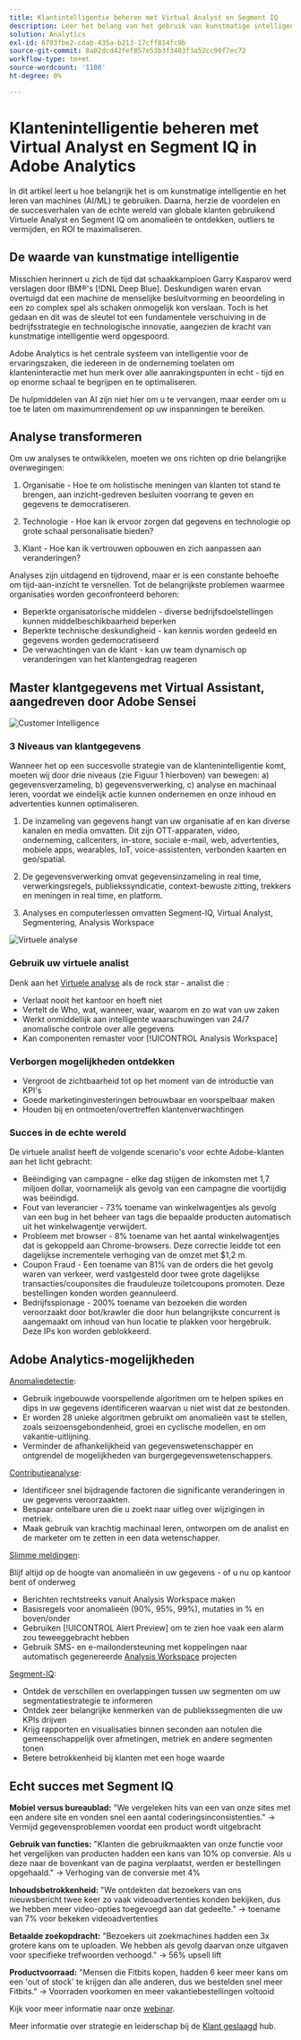```yaml
---
title: Klantintelligentie beheren met Virtual Analyst en Segment IQ
description: Leer het belang van het gebruik van kunstmatige intelligentie en het leren van machines (AI/ML). Bekijk de voordelen en leer van succesverhalen uit de praktijk van globale klanten die Virtuele Analyst en Segment IQ gebruiken om anomalieën te ontdekken, outliers te vermijden, en ROI te maximaliseren.
solution: Analytics
exl-id: 6793fbe2-cdab-435a-b213-17cff814fc9b
source-git-commit: 8a02dcd42fef857e53b3f3403f3a52cc90f7ec72
workflow-type: tm+mt
source-wordcount: '1100'
ht-degree: 0%

---
```


# Klantenintelligentie beheren met Virtual Analyst en Segment IQ in Adobe Analytics

In dit artikel leert u hoe belangrijk het is om kunstmatige intelligentie en het leren van machines (AI/ML) te gebruiken. Daarna, herzie de voordelen en de succesverhalen van de echte wereld van globale klanten gebruikend Virtuele Analyst en Segment IQ om anomalieën te ontdekken, outliers te vermijden, en ROI te maximaliseren.

## De waarde van kunstmatige intelligentie

Misschien herinnert u zich de tijd dat schaakkampioen Garry Kasparov werd verslagen door IBM®&#39;s [!DNL Deep Blue]. Deskundigen waren ervan overtuigd dat een machine de menselijke besluitvorming en beoordeling in een zo complex spel als schaken onmogelijk kon verslaan. Toch is het gedaan en dit was de sleutel tot een fundamentele verschuiving in de bedrijfsstrategie en technologische innovatie, aangezien de kracht van kunstmatige intelligentie werd opgespoord.

Adobe Analytics is het centrale systeem van intelligentie voor de ervaringszaken, die iedereen in de onderneming toelaten om klanteninteractie met hun merk over alle aanrakingspunten in echt - tijd en op enorme schaal te begrijpen en te optimaliseren.

De hulpmiddelen van AI zijn niet hier om u te vervangen, maar eerder om u toe te laten om maximumrendement op uw inspanningen te bereiken.

## Analyse transformeren

Om uw analyses te ontwikkelen, moeten we ons richten op drie belangrijke overwegingen:

1. Organisatie - Hoe te om holistische meningen van klanten tot stand te brengen, aan inzicht-gedreven besluiten voorrang te geven en gegevens te democratiseren.

1. Technologie - Hoe kan ik ervoor zorgen dat gegevens en technologie op grote schaal personalisatie bieden?

1. Klant - Hoe kan ik vertrouwen opbouwen en zich aanpassen aan veranderingen?

Analyses zijn uitdagend en tijdrovend, maar er is een constante behoefte om tijd-aan-inzicht te versnellen. Tot de belangrijkste problemen waarmee organisaties worden geconfronteerd behoren:

* Beperkte organisatorische middelen - diverse bedrijfsdoelstellingen kunnen middelbeschikbaarheid beperken
* Beperkte technische deskundigheid - kan kennis worden gedeeld en gegevens worden gedemocratiseerd
* De verwachtingen van de klant - kan uw team dynamisch op veranderingen van het klantengedrag reageren

## Master klantgegevens met Virtual Assistant, aangedreven door Adobe Sensei

![Customer Intelligence](assets/customer-intelligence.png)

### 3 Niveaus van klantgegevens

Wanneer het op een succesvolle strategie van de klantenintelligentie komt, moeten wij door drie niveaus (zie Figuur 1 hierboven) van bewegen: a) gegevensverzameling, b) gegevensverwerking, c) analyse en machinaal leren, voordat we eindelijk actie kunnen ondernemen en onze inhoud en advertenties kunnen optimaliseren.

1. De inzameling van gegevens hangt van uw organisatie af en kan diverse kanalen en media omvatten. Dit zijn OTT-apparaten, video, onderneming, callcenters, in-store, sociale e-mail, web, advertenties, mobiele apps, wearables, IoT, voice-assistenten, verbonden kaarten en geo/spatial.

1. De gegevensverwerking omvat gegevensinzameling in real time, verwerkingsregels, publiekssyndicatie, context-bewuste zitting, trekkers en meningen in real time, en platform.

1. Analyses en computerlessen omvatten Segment-IQ, Virtual Analyst, Segmentering, Analysis Workspace

![Virtuele analyse](assets/virtual-analysis.png)

### Gebruik uw virtuele analist

Denk aan het [Virtuele analyse](https://experienceleague.adobe.com/docs/analytics/analyze/analysis-workspace/virtual-analyst/overview.html?lang=en) als de rock star - analist die :

* Verlaat nooit het kantoor en hoeft niet
* Vertelt de Who, wat, wanneer, waar, waarom en zo wat van uw zaken
* Werkt onmiddellijk aan intelligente waarschuwingen van 24/7 anomalische controle over alle gegevens
* Kan componenten remaster voor [!UICONTROL Analysis Workspace]

### Verborgen mogelijkheden ontdekken

* Vergroot de zichtbaarheid tot op het moment van de introductie van KPI&#39;s
* Goede marketinginvesteringen betrouwbaar en voorspelbaar maken
* Houden bij en ontmoeten/overtreffen klantenverwachtingen

### Succes in de echte wereld

De virtuele analist heeft de volgende scenario&#39;s voor echte Adobe-klanten aan het licht gebracht:

* Beëindiging van campagne - elke dag stijgen de inkomsten met 1,7 miljoen dollar, voornamelijk als gevolg van een campagne die voortijdig was beëindigd.
* Fout van leverancier - 73% toename van winkelwagentjes als gevolg van een bug in het beheer van tags die bepaalde producten automatisch uit het winkelwagentje verwijdert.
* Probleem met browser - 8% toename van het aantal winkelwagentjes dat is gekoppeld aan Chrome-browsers. Deze correctie leidde tot een dagelijkse incrementele verhoging van de omzet met $1,2 m.
* Coupon Fraud - Een toename van 81% van de orders die het gevolg waren van verkeer, werd vastgesteld door twee grote dagelijkse transacties/couponsites die frauduleuze toiletcoupons promoten. Deze bestellingen konden worden geannuleerd.
* Bedrijfsspionage - 200% toename van bezoeken die worden veroorzaakt door bot/krawler die door hun belangrijkste concurrent is aangemaakt om inhoud van hun locatie te plakken voor hergebruik. Deze IPs kon worden geblokkeerd.

## Adobe Analytics-mogelijkheden

[Anomaliedetectie](https://experienceleague.adobe.com/docs/analytics/analyze/analysis-workspace/virtual-analyst/anomaly-detection/anomaly-detection.html?lang=en):

* Gebruik ingebouwde voorspellende algoritmen om te helpen spikes en dips in uw gegevens identificeren waarvan u niet wist dat ze bestonden.
* Er worden 28 unieke algoritmen gebruikt om anomalieën vast te stellen, zoals seizoensgebondenheid, groei en cyclische modellen, en om vakantie-uitlijning.
* Verminder de afhankelijkheid van gegevenswetenschapper en ontgrendel de mogelijkheden van burgergegevenswetenschappers.

[Contributieanalyse](https://experienceleague.adobe.com/docs/analytics/analyze/analysis-workspace/virtual-analyst/contribution-analysis/ca-tokens.html?lang=en):

* Identificeer snel bijdragende factoren die significante veranderingen in uw gegevens veroorzaakten.
* Bespaar ontelbare uren die u zoekt naar uitleg over wijzigingen in metriek.
* Maak gebruik van krachtig machinaal leren, ontworpen om de analist en de marketer om te zetten in een data wetenschapper.

[Slimme meldingen](https://experienceleague.adobe.com/docs/analytics/analyze/analysis-workspace/virtual-analyst/intelligent-alerts/intellligent-alerts.html?lang=en):

Blijf altijd op de hoogte van anomalieën in uw gegevens - of u nu op kantoor bent of onderweg

* Berichten rechtstreeks vanuit Analysis Workspace maken
* Basisregels voor anomalieën (90%, 95%, 99%), mutaties in % en boven/onder
* Gebruiken [!UICONTROL Alert Preview] om te zien hoe vaak een alarm zou teweeggebracht hebben
* Gebruik SMS- en e-mailondersteuning met koppelingen naar automatisch gegenereerde [Analysis Workspace](https://experienceleague.adobe.com/docs/analytics/analyze/analysis-workspace/home.html?lang=en) projecten

[Segment-IQ](https://experienceleague.adobe.com/docs/analytics/analyze/analysis-workspace/segment-iq.html?lang=en):

* Ontdek de verschillen en overlappingen tussen uw segmenten om uw segmentatiestrategie te informeren
* Ontdek zeer belangrijke kenmerken van de publiekssegmenten die uw KPIs drijven
* Krijg rapporten en visualisaties binnen seconden aan notulen die gemeenschappelijk over afmetingen, metriek en andere segmenten tonen
* Betere betrokkenheid bij klanten met een hoge waarde

## Echt succes met Segment IQ

**Mobiel versus bureaublad:** &quot;We vergeleken hits van een van onze sites met een andere site en vonden snel een aantal coderingsinconsistenties.&quot; → Vermijd gegevensproblemen voordat een product wordt uitgebracht

**Gebruik van functies:** &quot;Klanten die gebruikmaakten van onze functie voor het vergelijken van producten hadden een kans van 10% op conversie. Als u deze naar de bovenkant van de pagina verplaatst, werden er bestellingen opgehaald.&quot; → Verhoging van de conversie met 4%

**Inhoudsbetrokkenheid:** &quot;We ontdekten dat bezoekers van ons nieuwsbericht twee keer zo vaak videoadvertenties konden bekijken, dus we hebben meer video-opties toegevoegd aan dat gedeelte.&quot; → toename van 7% voor bekeken videoadvertenties

**Betaalde zoekopdracht:** &quot;Bezoekers uit zoekmachines hadden een 3x grotere kans om te uploaden. We hebben als gevolg daarvan onze uitgaven voor specifieke trefwoorden verhoogd.&quot; → 56% upsell lift

**Productvoorraad:** &quot;Mensen die Fitbits kopen, hadden 6 keer meer kans om een &#39;out of stock&#39; te krijgen dan alle anderen, dus we bestelden snel meer Fitbits.&quot; → Voorraden voorkomen en meer vakantiebestellingen voltooid

Kijk voor meer informatie naar onze [webinar](https://adobecustomersuccess.adobeconnect.com/pmetho6ivh68/).

Meer informatie over strategie en leiderschap bij de [Klant geslaagd](https://experienceleague.corp.adobe.com/docs/customer-success/customer-success/overview.html) hub.
